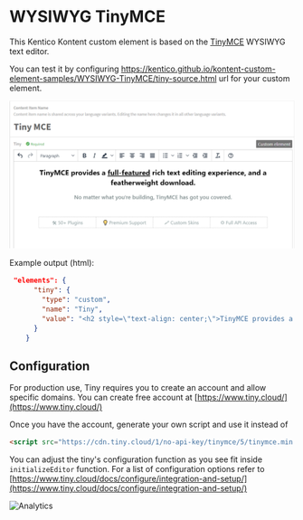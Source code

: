 # WYSIWYG TinyMCE

This Kentico Kontent custom element is based on the [TinyMCE](https://www.tiny.cloud/) WYSIWYG text editor.

You can test it by configuring https://kentico.github.io/kontent-custom-element-samples/WYSIWYG-TinyMCE/tiny-source.html url for your custom element.

![Tiny preview](tiny-preview.png)

Example output (html):
```json
 "elements": {
      "tiny": {
        "type": "custom",
        "name": "Tiny",
        "value": "<h2 style=\"text-align: center;\">TinyMCE provides a <span style=\"text-decoration: underline;\">full-featured</span> rich text editing experience, and a featherweight download.</h2>\n<p style=\"text-align: center;\"><strong> <span style=\"font-size: 14pt;\"> <span style=\"color: #7e8c8d; font-weight: 600;\">No matter what you're building, TinyMCE has got you covered.</span> </span> </strong></p>\n<p style=\"text-align: center;\">&nbsp;</p>\n<table style=\"border-collapse: collapse; width: 85%; margin-left: auto; margin-right: auto; border: 0;\">\n<tbody>\n<tr>\n<td style=\"width: 25%; text-align: center; padding: 7px;\"><span style=\"color: #95a5a6;\">🛠 50+ Plugins</span></td>\n<td style=\"width: 25%; text-align: center; padding: 7px;\"><span style=\"color: #95a5a6;\">💡 Premium Support</span></td>\n<td style=\"width: 25%; text-align: center; padding: 7px;\"><span style=\"color: #95a5a6;\">🖍 Custom Skins</span></td>\n<td style=\"width: 25%; text-align: center; padding: 7px;\"><span style=\"color: #95a5a6;\">⚙ Full API Access</span></td>\n</tr>\n</tbody>\n</table>"
      }
    }
```

## Configuration

For production use, Tiny requires you to create an account and allow specific domains. You can create free account at [https://www.tiny.cloud/](https://www.tiny.cloud/)

Once you have the account, generate your own script and use it instead of

```html
<script src="https://cdn.tiny.cloud/1/no-api-key/tinymce/5/tinymce.min.js" referrerpolicy="origin"></script>
```

You can adjust the tiny's configuration function as you see fit inside `initializeEditor` function. For a list of configuration options refer to [https://www.tiny.cloud/docs/configure/integration-and-setup/](https://www.tiny.cloud/docs/configure/integration-and-setup/)

![Analytics](https://kentico-ga-beacon.azurewebsites.net/api/UA-69014260-4/Kentico/kontent-custom-element-samples/WYSIWYG-TinyMCE?pixel)
